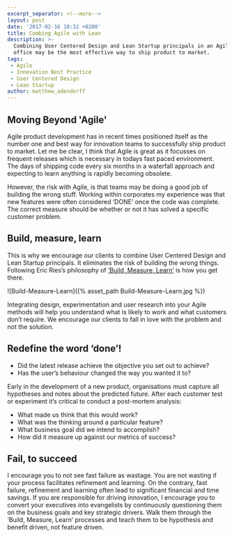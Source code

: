 ```yaml
---
excerpt_separator: <!--more-->
layout: post
date: '2017-02-16 10:32 +0200'
title: Combing Agile with Lean
description: >-
  Combining User Centered Design and Lean Startup principals in an Agile project
  office may be the most effective way to ship product to market.
tags:
 - Agile
 - Innovation Best Practice
 - User Centered Design
 - Lean Startup
author: matthew_adendorff
---
```

## Moving Beyond 'Agile'

Agile product development has in recent times positioned itself as the number one and best way for innovation teams to successfully ship product to market. Let me be clear, I think that Agile is great as it focusses on frequent releases which is necessary in todays fast paced environment. The days of shipping code every six months in a waterfall approach and expecting to learn anything is rapidly becoming obsolete.

<!--more-->

However, the risk with Agile, is that teams may be doing a good job of building the wrong stuff. Working within corporates my experience was that new features were often considered ‘DONE’ once the code was complete. The correct measure should be whether or not it has solved a specific customer problem.

## Build, measure, learn

This is why we encourage our clients to combine User Centered Design and Lean Startup principals. It eliminates the risk of building the wrong things. Following Eric Ries’s philosophy of [‘Build, Measure, Learn’](http://theleanstartup.com/principles) is how you get there.

![Build-Measure-Learn]({% asset_path Build-Measure-Learn.jpg %})

Integrating design, experimentation and user research into your Agile methods will help you understand what is likely to work and what customers don’t require. We encourage our clients to fall in love with the problem and not the solution.

## Redefine the word ‘done’!
- Did the latest release achieve the objective you set out to achieve?
- Has the user’s behaviour changed the way you wanted it to?

Early in the development of a new product, organisations must capture all hypotheses and notes about the predicted future. After each customer test or experiment it’s critical to conduct a post-mortem analysis:

- What made us think that this would work?
- What was the thinking around a particular feature?
- What business goal did we intend to accomplish?
- How did it measure up against our metrics of success?

## Fail, to succeed

I encourage you to not see fast failure as wastage. You are not wasting if your process facilitates refinement and learning. On the contrary, fast failure, refinement and learning often lead to significant financial and time savings. If you are responsible for driving innovation, I encourage you to convert your executives into evangelists by continuously questioning them on the business goals and key strategic drivers. Walk them through the ‘Build, Measure, Learn’ processes and teach them to be hypothesis and benefit driven, not feature driven.
